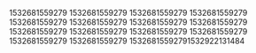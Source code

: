 1532681559279
1532681559279
1532681559279
1532681559279
1532681559279
1532681559279
1532681559279
1532681559279
1532681559279
1532681559279
1532681559279
1532681559279
1532681559279
1532681559279
15326815592791532922131484